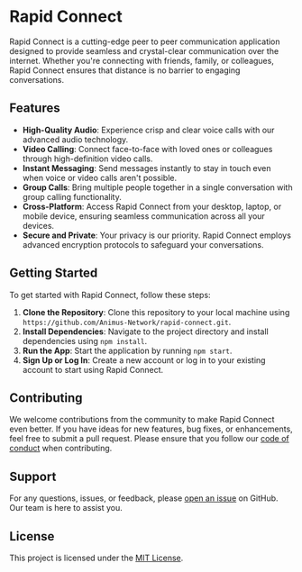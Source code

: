 # Rapid Connect

Rapid Connect is a cutting-edge peer to peer communication application designed to provide seamless and crystal-clear communication over the internet. Whether you're connecting with friends, family, or colleagues, Rapid Connect ensures that distance is no barrier to engaging conversations.

## Features

- **High-Quality Audio**: Experience crisp and clear voice calls with our advanced audio technology.
- **Video Calling**: Connect face-to-face with loved ones or colleagues through high-definition video calls.
- **Instant Messaging**: Send messages instantly to stay in touch even when voice or video calls aren't possible.
- **Group Calls**: Bring multiple people together in a single conversation with group calling functionality.
- **Cross-Platform**: Access Rapid Connect from your desktop, laptop, or mobile device, ensuring seamless communication across all your devices.
- **Secure and Private**: Your privacy is our priority. Rapid Connect employs advanced encryption protocols to safeguard your conversations.

## Getting Started

To get started with Rapid Connect, follow these steps:

1. **Clone the Repository**: Clone this repository to your local machine using `https://github.com/Animus-Network/rapid-connect.git`.
2. **Install Dependencies**: Navigate to the project directory and install dependencies using `npm install`.
3. **Run the App**: Start the application by running `npm start`.
4. **Sign Up or Log In**: Create a new account or log in to your existing account to start using Rapid Connect.

## Contributing

We welcome contributions from the community to make Rapid Connect even better. If you have ideas for new features, bug fixes, or enhancements, feel free to submit a pull request. Please ensure that you follow our [code of conduct](./CODE_OF_CONDUCT.md) when contributing.

## Support

For any questions, issues, or feedback, please [open an issue](https://github.com/Animus-Network/rapid-connect/issues) on GitHub. Our team is here to assist you.

## License

This project is licensed under the [MIT License](./LICENSE.md).
